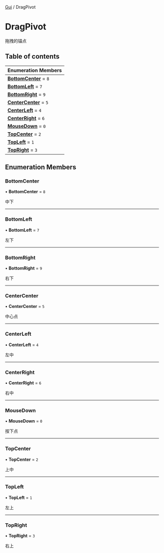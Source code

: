 [Gui](../groups/Core.Gui.md) / DragPivot

# DragPivot <Badge type="tip" text="Enumeration" /> <Score text="DragPivot" />

拖拽的锚点

## Table of contents

| Enumeration Members |
| :-----|
| **[BottomCenter](mw.DragPivot.md#bottomcenter)** = ``8`` <br> |
| **[BottomLeft](mw.DragPivot.md#bottomleft)** = ``7`` <br> |
| **[BottomRight](mw.DragPivot.md#bottomright)** = ``9`` <br> |
| **[CenterCenter](mw.DragPivot.md#centercenter)** = ``5`` <br> |
| **[CenterLeft](mw.DragPivot.md#centerleft)** = ``4`` <br> |
| **[CenterRight](mw.DragPivot.md#centerright)** = ``6`` <br> |
| **[MouseDown](mw.DragPivot.md#mousedown)** = ``0`` <br> |
| **[TopCenter](mw.DragPivot.md#topcenter)** = ``2`` <br> |
| **[TopLeft](mw.DragPivot.md#topleft)** = ``1`` <br> |
| **[TopRight](mw.DragPivot.md#topright)** = ``3`` <br> |

## Enumeration Members

### BottomCenter <Score text="BottomCenter" /> 

• **BottomCenter** = ``8``

中下

___

### BottomLeft <Score text="BottomLeft" /> 

• **BottomLeft** = ``7``

左下

___

### BottomRight <Score text="BottomRight" /> 

• **BottomRight** = ``9``

右下

___

### CenterCenter <Score text="CenterCenter" /> 

• **CenterCenter** = ``5``

中心点

___

### CenterLeft <Score text="CenterLeft" /> 

• **CenterLeft** = ``4``

左中

___

### CenterRight <Score text="CenterRight" /> 

• **CenterRight** = ``6``

右中

___

### MouseDown <Score text="MouseDown" /> 

• **MouseDown** = ``0``

按下点

___

### TopCenter <Score text="TopCenter" /> 

• **TopCenter** = ``2``

上中

___

### TopLeft <Score text="TopLeft" /> 

• **TopLeft** = ``1``

左上

___

### TopRight <Score text="TopRight" /> 

• **TopRight** = ``3``

右上
